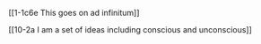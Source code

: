 [[1-1c6e This goes on ad infinitum]]

[[10-2a I am a set of ideas including conscious and unconscious]]
